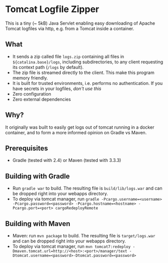 # Tomcat Logfile Zipper
This is a tiny (~ 5kB) Java Servlet enabling easy downloading of Apache Tomcat logfiles via http, e.g. from a Tomcat inside a container.

## What
* It sends a zip called file `logs.zip` containing all files in `${catalina.base}/logs`, including subdirectories, to any client requesting its context path (`/logs` by default).
* The zip file is streamed directly to the client. This make this program memory friendly.
* It is built for trusted environments, i.e. performs no authentication. If you have secrets in your logfiles, *don't use this*
* Zero configuration
* Zero external dependencies

## Why?
It originally was built to easily get logs out of tomcat running in a docker container, and to form a more informed opinion on Gradle vs Maven.

## Prerequisites
* Gradle (tested with 2.4) or Maven (tested with 3.3.3)

## Building with Gradle
* Run `gradle war` to build. The resulting file is `build/lib/logs.war` and can be dropped right into your webapps directory.
* To deploy via tomcat manager, run `gradle -Pcargo.username=<username> -Pcargo.password=<password> -Pcargo.hostname=<hostname> -Pcargo.port=<port> cargoRedeployRemote`

## Building with Maven
* Maven: run `mvn package` to build. The resulting file is `target/logs.war` and can be dropped right into your webapps directory.
* To deploy via tomcat manager, run `mvn tomcat7:redeploy -Dmaven.tomcat.url=http://<host>:<port>/manager/text -Dtomcat.username=<password>-Dtomcat.password=<password>`
